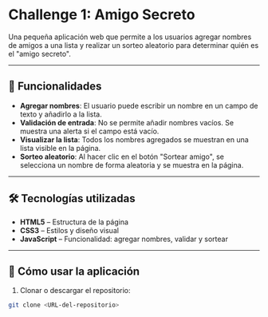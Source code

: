 # Challenge 1: Amigo Secreto

Una pequeña aplicación web que permite a los usuarios agregar nombres de amigos a una lista y realizar un sorteo aleatorio para determinar quién es el "amigo secreto".

---

## 📌 Funcionalidades

- **Agregar nombres**: El usuario puede escribir un nombre en un campo de texto y añadirlo a la lista.
- **Validación de entrada**: No se permite añadir nombres vacíos. Se muestra una alerta si el campo está vacío.
- **Visualizar la lista**: Todos los nombres agregados se muestran en una lista visible en la página.
- **Sorteo aleatorio**: Al hacer clic en el botón "Sortear amigo", se selecciona un nombre de forma aleatoria y se muestra en la página.

---

## 🛠 Tecnologías utilizadas

- **HTML5** – Estructura de la página
- **CSS3** – Estilos y diseño visual
- **JavaScript** – Funcionalidad: agregar nombres, validar y sortear

---

## 🚀 Cómo usar la aplicación

1. Clonar o descargar el repositorio:

```bash
git clone <URL-del-repositorio>

